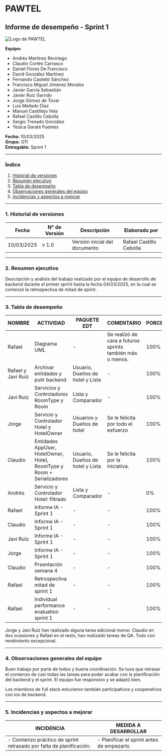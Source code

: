 # PAWTEL
## Informe de desempeño - Sprint 1

![Logo de PAWTEL](https://github.com/user-attachments/assets/f3a1b73a-1301-4b0d-aa3a-f40bdb735b32)

**Equipo:**
- Andrés Martínez Reviriego
- Claudio Cortés Carrasco
- Daniel Flores De Francisco
- David González Martínez
- Fernando Castelló Sánchez
- Francisco Miguel Jiménez Morales
- Javier García Sebastián
- Javier Ruiz Garrido
- Jorge Gómez de Tovar
- Luis Mellado Díaz
- Manuel Castillejo Vela
- Rafael Castillo Cebolla
- Sergio Trenado González
- Yesica Garate Fuentes

**Fecha:** 10/03/2025 <br>
**Grupo:** G11 <br>
**Entregable:** Sprint 1

---

### Índice
1. [Historial de versiones](#1-historial-de-versiones)
2. [Resumen ejecutivo](#2-resumen-ejecutivo)
3. [Tabla de desempeño](#3-tabla-de-desempeño)
4. [Observaciones generales del equipo](#4-observaciones-generales-del-equipo)
5. [Incidencias y aspectos a mejorar](#5-incidencias-y-aspectos-a-mejorar)

---

### 1. Historial de versiones
| Fecha       | N° de Versión | Descripción                   | Elaborado por           |
|-------------|---------------|-------------------------------|-------------------------|
| 10/03/2025  | v 1.0         | Versión inicial del documento | Rafael Castillo Cebolla |

---

### 2. Resumen ejecutivo

Descripción y análisis del trabajo realizado por el equipo de desarrollo de backend durante el primer sprint hasta la fecha 04/03/2025, en la cual se comenzó la retrospectiva de mitad de sprint.

---

### 3. Tabla de desempeño

| NOMBRE | ACTIVIDAD | PAQUETE EDT | COMENTARIO | PORCENTAJE |
|--------|-----------|-------------|------------|------------|
|Rafael    | Diagrama UML | - | Se realizó de cara a futuros sprints también más o menos. | 100% |
|Rafael y Javi Ruiz  | Archivar entidades y pulir backend | Usuario, Dueños de hotel y Lista | - | 100% |
|Javi Ruiz | Servicios y Controladores RoomType y Room | Lista y Comparador | - | 100% |
|Jorge     | Servicio y Controlador Hotel y HotelOwner | Usuarios y Dueños de hotel | Se le felicita por todo el esfuerzo | 100% |
|Claudio   | Entidades AppUser, HotelOwner, Hotel, RoomType y Room + Serializadores | Usuario, Dueños de hotel y Lista | Se le felicita por la iniciativa. | 100% |
|Andrés    | Servicio y Controlador Hotel: filtrado | Lista y Comparador | - | 0% |
|Rafael    | Informe IA - Sprint 1 | - | - | 100% |
|Claudio   | Informe IA - Sprint 1 | - | - | 100% |
|Javi Ruiz | Informe IA - Sprint 1 | - | - | 100% |
|Jorge     | Informe IA - Sprint 1 | - | - | 100% |
|Claudio   | Prsentación semana 4  | - | - | 100% |
|Rafael    | Retrospectiva mitad de sprint 1 | - | - | 100% |
|Rafael    | Individual performance evaluation sprint 1 | - | - | 100% |

Jorge y Javi Ruiz han realizado alguna tarea adicional menor. Claudio en dos ocasiones y Rafael en el resto, han realizado tareas de QA. Todo con rendimiento excepcional.

---

### 4. Observaciones generales del equipo

Buen trabajo por parte de todos y buena coordinación. Se tuvo que retrasar el comienzo de casi todas las tareas para poder acabar con la planificación del backend y el sprint. El equipo fue responsivo y se adaptó bien.

Los miembros de full stack estuvieron también participativos y cooperativos con los de backend.


---

### 5. Incidencias y aspectos a mejorar

| INCIDENCIA | MEDIDA A DESARROLLAR |
|------------|----------------------|
|- Comienzo práctico de sprint retrasado por falta de planificación.| - Planificar el sprint antes de empezarlo.|
